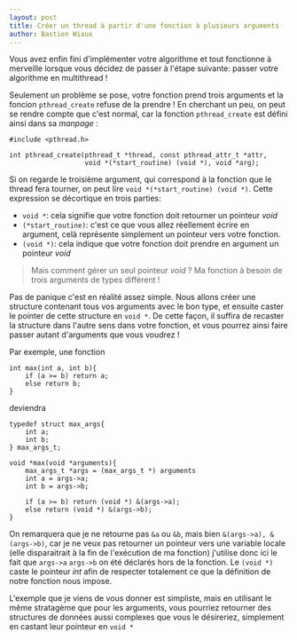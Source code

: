 ```yaml
---
layout: post
title: Créer un thread à partir d'une fonction à plusieurs arguments
author: Bastien Wiaux
---
```

Vous avez enfin fini d'implémenter votre algorithme et tout fonctionne à merveille lorsque vous décidez de passer à l'étape suivante: passer votre algorithme en multithread !

Seulement un problème se pose, votre fonction prend trois arguments et la foncion `pthread_create` refuse de la prendre ! En cherchant un peu, on peut se rendre compte que c'est normal, car la fonction `pthread_create` est défini ainsi dans sa _manpage_ :

```
#include <pthread.h>

int pthread_create(pthread_t *thread, const pthread_attr_t *attr,
                   void *(*start_routine) (void *), void *arg);
```
Si on regarde le troisième argument, qui correspond à la fonction que le thread fera tourner, on peut lire `void *(*start_routine) (void *)`. Cette expression se décortique en trois parties:
- `void *`: cela signifie que votre fonction doit retourner un pointeur _void_
- `(*start_routine)`: c'est ce que vous allez réellement écrire en argument, celà représente simplement un pointeur vers votre fonction.
- `(void *)`: cela indique que votre fonction doit prendre en argument un pointeur _void_ 

> Mais comment gérer un seul pointeur _void_ ? Ma fonction à besoin de trois arguments de types différent !

Pas de panique c'est en réalité assez simple. Nous allons créer une structure contenant tous vos arguments avec le bon type, et ensuite caster le pointer de cette structure en `void *`. De cette façon, il suffira de recaster la structure dans l'autre sens dans votre fonction, et vous pourrez ainsi faire passer autant d'arguments que vous voudrez !

Par exemple, une fonction 
```
int max(int a, int b){
    if (a >= b) return a;
    else return b;
}
```
deviendra
```
typedef struct max_args{
    int a;
    int b;
} max_args_t;

void *max(void *arguments){
    max_args_t *args = (max_args_t *) arguments
    int a = args->a;
    int b = args->b;

    if (a >= b) return (void *) &(args->a);
    else return (void *) &(args->b);
}
```
On remarquera que je ne retourne pas `&a` ou `&b`, mais bien `&(args->a), &(args->b)`, car je ne veux pas retourner un pointeur vers une variable locale (elle disparaitrait à la fin de l'exécution de ma fonction) j'utilise donc ici le fait que `args->a` `args->b` on été déclarés hors de la fonction.
Le `(void *)` caste le pointeur _int_ afin de respecter totalement ce que la définition de notre fonction nous impose.


L'exemple que je viens de vous donner est simpliste, mais en utilisant le même stratagème que pour les arguments, vous pourriez retourner des structures de données aussi complexes que vous le désireriez, simplement en castant leur pointeur en `void *`
